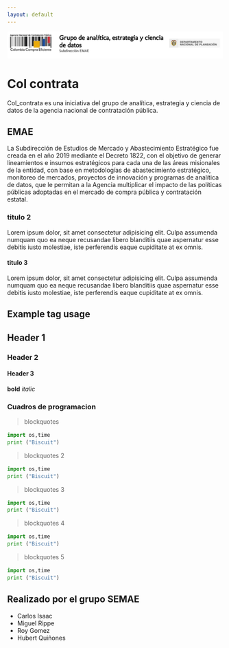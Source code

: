```yaml
---
layout: default
---
```


![Banner](assets/banner_colcontrata.png)

# Col contrata

Col_contrata es una iniciativa del grupo de analítica, estrategia y ciencia de datos de la agencia nacional de contratación pública.

## EMAE
La Subdirección de Estudios de Mercado y Abastecimiento Estratégico fue creada en el año 2019 mediante el Decreto 1822, con el objetivo de generar lineamientos e insumos estratégicos para cada una de las áreas misionales de la entidad, con base en metodologías de abastecimiento estratégico, monitoreo de mercados, proyectos de innovación y programas de analítica de datos, que le permitan a la Agencia multiplicar el impacto de las políticas públicas adoptadas en el mercado de compra pública y contratación estatal.

### titulo 2

Lorem ipsum dolor, sit amet consectetur adipisicing elit. Culpa assumenda numquam quo ea neque recusandae libero blanditiis quae aspernatur esse debitis iusto molestiae, iste perferendis eaque cupiditate at ex omnis.

#### titulo 3

Lorem ipsum dolor, sit amet consectetur adipisicing elit. Culpa assumenda numquam quo ea neque recusandae libero blanditiis quae aspernatur esse debitis iusto molestiae, iste perferendis eaque cupiditate at ex omnis.


## Example tag usage

## Header 1
### Header 2
#### Header 3
**bold**
*italic*

### Cuadros de programacion

> blockquotes

~~~python
import os,time
print ("Biscuit")
~~~

> blockquotes 2

~~~python
import os,time
print ("Biscuit")
~~~
> blockquotes 3

~~~python
import os,time
print ("Biscuit")
~~~
> blockquotes 4

~~~python
import os,time
print ("Biscuit")
~~~

> blockquotes 5

~~~python
import os,time
print ("Biscuit")
~~~



## Realizado por el grupo SEMAE
- Carlos Isaac
- Miguel Rippe
- Roy Gomez
- Hubert Quiñones
